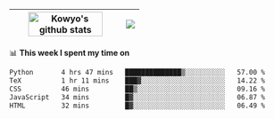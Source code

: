 | <a href="https://github.com/anuraghazra/github-readme-stats"><img width="85%" src="https://github-readme-stats.vercel.app/api?username=kowyo&show_icons=true&hide_border=true&theme=transparent" alt="Kowyo's github stats" /></a> | <a href="https://github.com/anuraghazra/github-readme-stats"><img align="center" src="https://github-readme-stats.vercel.app/api/top-langs/?username=kowyo&exclude_repo=Engineering-Competition-Robot,mobile-robot&hide=c,assembly,shaderlab,hlsl,mathematica,cmake&layout=compact&hide_border=true&theme=transparent" /></a> |
| ------------- | ------------- |

📊 **This week I spent my time on**
<!--START_SECTION:waka-->

```txt
Python       4 hrs 47 mins   ██████████████▒░░░░░░░░░░   57.00 %
TeX          1 hr 11 mins    ███▓░░░░░░░░░░░░░░░░░░░░░   14.22 %
CSS          46 mins         ██▒░░░░░░░░░░░░░░░░░░░░░░   09.16 %
JavaScript   34 mins         █▓░░░░░░░░░░░░░░░░░░░░░░░   06.87 %
HTML         32 mins         █▓░░░░░░░░░░░░░░░░░░░░░░░   06.49 %
```

<!--END_SECTION:waka-->
